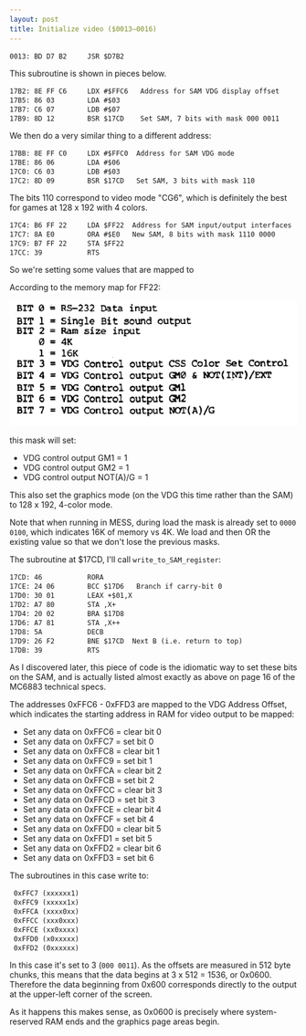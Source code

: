 ```yaml
---
layout: post
title: Initialize video ($0013—0016)
---
```


```
0013: BD D7 B2     JSR $D7B2
```

This subroutine is shown in pieces below.

```
17B2: 8E FF C6     LDX #$FFC6   Address for SAM VDG display offset
17B5: 86 03        LDA #$03     
17B7: C6 07        LDB #$07     
17B9: 8D 12        BSR $17CD    Set SAM, 7 bits with mask 000 0011
```

We then do a very similar thing to a different address:
```
17BB: 8E FF C0     LDX #$FFC0  Address for SAM VDG mode
17BE: 86 06        LDA #$06
17C0: C6 03        LDB #$03
17C2: 8D 09        BSR $17CD   Set SAM, 3 bits with mask 110
```

The bits 110 correspond to video mode "CG6", which is definitely the best for games at 128 x 192 with 4 colors.

```
17C4: B6 FF 22     LDA $FF22  Address for SAM input/output interfaces
17C7: 8A E0        ORA #$E0   New SAM, 8 bits with mask 1110 0000
17C9: B7 FF 22     STA $FF22  
17CC: 39           RTS
```

So we're setting some values that are mapped to 

According to the memory map for FF22:

![Memory map for FF22](images/CoCo_Memory_Map_FF22.png)

this mask will set:

 - VDG control output GM1 = 1
 - VDG control output GM2 = 1
 - VDG control output NOT(A)/G = 1

This also set the graphics mode (on the VDG this time rather than the SAM) to 128 x 192, 4-color mode.

Note that when running in MESS, during load the mask is already set to `0000 0100`, which indicates 16K of memory vs 4K. We load and then OR the existing value so that we don't lose the previous masks.

The subroutine at $17CD, I'll call `write_to_SAM_register`:

```
17CD: 46           RORA        
17CE: 24 06        BCC $17D6   Branch if carry-bit 0
17D0: 30 01        LEAX +$01,X 
17D2: A7 80        STA ,X+     
17D4: 20 02        BRA $17D8
17D6: A7 81        STA ,X++ 
17D8: 5A           DECB
17D9: 26 F2        BNE $17CD  Next B (i.e. return to top)
17DB: 39           RTS
```

As I discovered later, this piece of code is the idiomatic way to set these bits on the SAM, and is actually listed almost exactly as above on page 16 of the MC6883 technical specs.

The addresses 0xFFC6 - 0xFFD3 are mapped to the VDG Address Offset, which indicates the starting address in RAM for video output to be mapped:

 - Set any data on 0xFFC6 = clear bit 0
 - Set any data on 0xFFC7 = set bit 0
 - Set any data on 0xFFC8 = clear bit 1
 - Set any data on 0xFFC9 = set bit 1
 - Set any data on 0xFFCA = clear bit 2
 - Set any data on 0xFFCB = set bit 2
 - Set any data on 0xFFCC = clear bit 3
 - Set any data on 0xFFCD = set bit 3
 - Set any data on 0xFFCE = clear bit 4
 - Set any data on 0xFFCF = set bit 4
 - Set any data on 0xFFD0 = clear bit 5
 - Set any data on 0xFFD1 = set bit 5
 - Set any data on 0xFFD2 = clear bit 6
 - Set any data on 0xFFD3 = set bit 6

The subroutines in this case write to:
```
 0xFFC7 (xxxxxx1)
 0xFFC9 (xxxxx1x)
 0xFFCA (xxxx0xx)
 0xFFCC (xxx0xxx)
 0xFFCE (xx0xxxx)
 0xFFD0 (x0xxxxx)
 0xFFD2 (0xxxxxx)
```

In this case it's set to 3 (`000 0011`). As the offsets are measured in 512 byte chunks,  this means that the data begins at 3 x 512 = 1536, or 0x0600. Therefore the data beginning from 0x600 corresponds directly to the output at the upper-left corner of the screen.

As it happens this makes sense, as 0x0600 is precisely where system-reserved RAM ends and the graphics page areas begin.